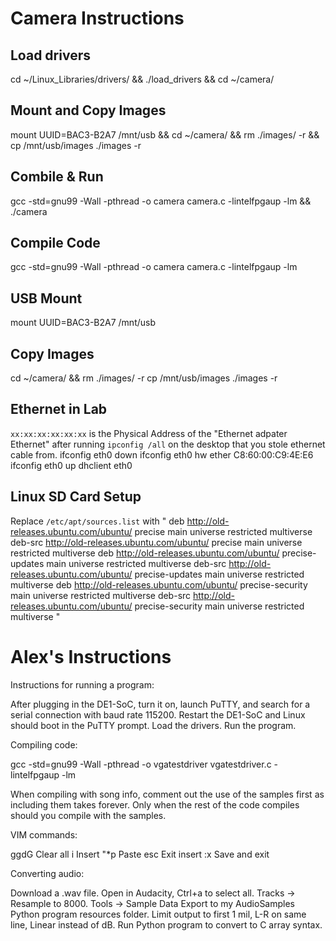 # Camera Instructions

## Load drivers
cd ~/Linux_Libraries/drivers/ && ./load_drivers && cd ~/camera/

## Mount and Copy Images
mount UUID=BAC3-B2A7 /mnt/usb && cd ~/camera/ && rm ./images/ -r && cp /mnt/usb/images ./images -r

## Combile & Run
gcc -std=gnu99 -Wall -pthread -o camera camera.c -lintelfpgaup -lm && ./camera

## Compile Code
gcc -std=gnu99 -Wall -pthread -o camera camera.c -lintelfpgaup -lm

## USB Mount
mount UUID=BAC3-B2A7 /mnt/usb

## Copy Images
cd ~/camera/ && rm ./images/ -r cp /mnt/usb/images ./images -r

## Ethernet in Lab
`xx:xx:xx:xx:xx:xx` is the Physical Address of the "Ethernet adpater Ethernet" after running `ipconfig /all` on the desktop that you stole ethernet cable from. 
ifconfig eth0 down
ifconfig eth0 hw ether C8:60:00:C9:4E:E6
ifconfig eth0 up
dhclient eth0

## Linux SD Card Setup
Replace `/etc/apt/sources.list` with "
deb http://old-releases.ubuntu.com/ubuntu/ precise main universe restricted multiverse
deb-src http://old-releases.ubuntu.com/ubuntu/ precise main universe restricted multiverse
deb http://old-releases.ubuntu.com/ubuntu/ precise-updates main universe restricted multiverse
deb-src http://old-releases.ubuntu.com/ubuntu/ precise-updates main universe restricted multiverse
deb http://old-releases.ubuntu.com/ubuntu/ precise-security main universe restricted multiverse
deb-src http://old-releases.ubuntu.com/ubuntu/ precise-security main universe restricted multiverse
"

# Alex's Instructions
Instructions for running a program:

After plugging in the DE1-SoC, turn it on, launch PuTTY, and search for a serial connection with baud rate 115200.
Restart the DE1-SoC and Linux should boot in the PuTTY prompt.
Load the drivers.
Run the program.

Compiling code:

gcc -std=gnu99 -Wall -pthread -o vgatestdriver vgatestdriver.c -lintelfpgaup -lm

When compiling with song info, comment out the use of the samples first as including them takes forever. Only when the rest of the code compiles should you compile with the samples.

VIM commands:

ggdG Clear all
i Insert
"*p Paste
esc Exit insert
:x Save and exit

Converting audio:

Download a .wav file.
Open in Audacity, Ctrl+a to select all.
Tracks -> Resample to 8000.
Tools -> Sample Data Export to my AudioSamples Python program resources folder.
Limit output to first 1 mil, L-R on same line, Linear instead of dB.
Run Python program to convert to C array syntax.